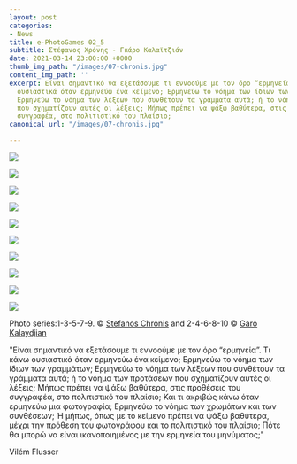 ```yaml
---
layout: post
categories:
- News
title: e-PhotoGames 02_5
subtitle: Στέφανος Χρόνης - Γκάρο Καλαϊτζιάν
date: 2021-03-14 23:00:00 +0000
thumb_img_path: "/images/07-chronis.jpg"
content_img_path: ''
excerpt: Είναι σημαντικό να εξετάσουμε τι εννοούμε με τον όρο “ερμηνεία”. Τι κάνω
  ουσιαστικά όταν ερμηνεύω ένα κείμενο; Ερμηνεύω το νόημα των ίδιων των γραμμάτων;
  Ερμηνεύω το νόημα των λέξεων που συνθέτουν τα γράμματα αυτά; ή το νόημα των προτάσεων
  που σχηματίζουν αυτές οι λέξεις; Μήπως πρέπει να ψάξω βαθύτερα, στις προθέσεις του
  συγγραφέα, στο πολιτιστικό του πλαίσιο;
canonical_url: "/images/07-chronis.jpg"

---
```

![](/images/01-chronis.jpg)

![](/images/02-garo.jpg)

![](/images/03-chronis.jpg)

![](/images/04-garo.jpg)

![](/images/05-chronis.jpg)

![](/images/06-garo.jpg)

![](/images/07-chronis.jpg)

![](/images/08-garo.jpg)

![](/images/09-chronis.jpg)

![](/images/10-garo.jpg)

Photo series:1-3-5-7-9. © <a href="https://www.facebook.com/stefanos.chronis.1" target="blank">Stefanos Chronis</a> and  2-4-6-8-10 © <a href="https://www.facebook.com/gargaro65" target="blank">Garo Kalaydjian</a>

"Είναι σημαντικό να εξετάσουμε τι εννοούμε με τον όρο “ερμηνεία”. Τι κάνω ουσιαστικά όταν ερμηνεύω ένα κείμενο; Ερμηνεύω το νόημα των ίδιων των γραμμάτων; Ερμηνεύω το νόημα των λέξεων που συνθέτουν τα γράμματα αυτά; ή το νόημα των προτάσεων που σχηματίζουν αυτές οι λέξεις; Μήπως πρέπει να ψάξω βαθύτερα, στις προθέσεις του συγγραφέα, στο πολιτιστικό του πλαίσιο;
Και τι ακριβώς κάνω όταν ερμηνεύω μια φωτογραφία; Ερμηνεύω το νόημα των χρωμάτων και των συνθέσεων; Ή μήπως, όπως με το κείμενο πρέπει να ψάξω βαθύτερα, μέχρι την πρόθεση του φωτογράφου και το πολιτιστικό του πλαίσιο; Πότε θα μπορώ να είναι ικανοποιημένος με την ερμηνεία του μηνύματος;"

Vilém Flusser
